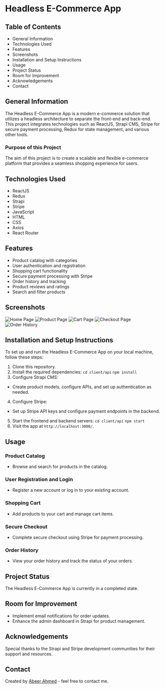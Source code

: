 # Headless E-Commerce App

## Table of Contents
* General Information
* Technologies Used
* Features
* Screenshots
* Installation and Setup Instructions
* Usage
* Project Status
* Room for Improvement
* Acknowledgements
* Contact

## General Information
The Headless E-Commerce App is a modern e-commerce solution that utilizes a headless architecture to separate the front-end and back-end. This project integrates technologies such as ReactJS, Strapi CMS, Stripe for secure payment processing, Redux for state management, and various other tools.

### Purpose of this Project
The aim of this project is to create a scalable and flexible e-commerce platform that provides a seamless shopping experience for users.

## Technologies Used
* ReactJS
* Redux
* Strapi
* Stripe
* JavaScript
* HTML
* CSS
* Axios
* React Router

## Features
* Product catalog with categories
* User authentication and registration
* Shopping cart functionality
* Secure payment processing with Stripe
* Order history and tracking
* Product reviews and ratings
* Search and filter products

## Screenshots
![Home Page](screenshots/home.png)
![Product Page](screenshots/product.png)
![Cart Page](screenshots/cart.png)
![Checkout Page](screenshots/checkout.png)
![Order History](screenshots/order_history.png)

## Installation and Setup Instructions
To set up and run the Headless E-Commerce App on your local machine, follow these steps:

1. Clone this repository.
2. Install the required dependencies:
`cd client/api`
`npm install`
3. Configure Strapi CMS:
- Create product models, configure APIs, and set up authentication as needed.
4. Configure Stripe:
- Set up Stripe API keys and configure payment endpoints in the backend.
5. Start the frontend and backend servers:
`cd client/api`
`npm start`
6. Visit the app at `http://localhost:3000/`.

## Usage
### Product Catalog
* Browse and search for products in the catalog.

### User Registration and Login
* Register a new account or log in to your existing account.

### Shopping Cart
* Add products to your cart and manage cart items.

### Secure Checkout
* Complete secure checkout using Stripe for payment processing.

### Order History
* View your order history and track the status of your orders.

## Project Status
The Headless E-Commerce App is currently in a completed state.

## Room for Improvement
* Implement email notifications for order updates.
* Enhance the admin dashboard in Strapi for product management.

## Acknowledgements
Special thanks to the Strapi and Stripe development communities for their support and resources.

## Contact
Created by [Abeer Ahmed](https://www.linkedin.com/in/abeerwebdev/) - feel free to contact me.

